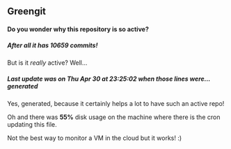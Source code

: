 ## Greengit

#### Do you wonder why this repository is so active?

##### After all it has 10659 commits!

But is it *really* active? Well...

##### Last update was on Thu Apr 30 at 23:25:02 when those lines were... generated

Yes, generated, because it certainly helps a lot to have such an active repo!

Oh and there was **55%** disk usage on the machine
where there is the cron updating this file.

Not the best way to monitor a VM in the cloud but it works! :)
